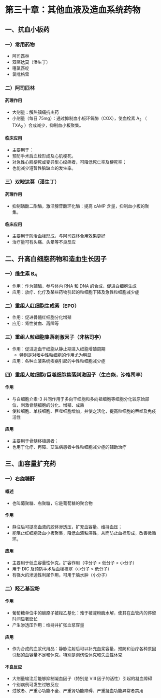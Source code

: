 # 第三十章：其他血液及造血系统药物

## 一、抗血小板药

### 一）常用药物

- 阿司匹林
- 双嘧达莫（潘生丁）
- 噻氯匹啶
- 氯吡格雷

### 二）阿司匹林

#### 药理作用

- 大剂量：解热镇痛抗炎药
- 小剂量（每日 75mg）：通过抑制血小板环氧酶（COX），使血栓素 A<sub>2</sub> （ TXA<sub>2</sub> ）合成减少，抑制血小板聚集。

#### 临床应用

- 主要用于：
- 预防手术后血栓形成及心肌梗死。
- 对急性心肌梗死或变异型心绞痛者，可降低死亡率及梗死率；
- 也能减少短暂性脑缺血的发生率。

### 三）双嘧达莫（潘生丁）

#### 药理作用

- 抑制磷酸二酯酶，激活腺苷酸环化酶：提高 cAMP 含量，抑制血小板的聚集。

#### 临床应用

- 主要用于防治血栓形成，与阿司匹林合用效果更好
- 治疗量可有头痛、头晕等不良反应

## 二、升高白细胞药物和造血生长因子

### 一）维生素 B<sub>4</sub>

- 作用：作为辅酶，参与体内 RNA 和 DNA 的合成，促进白细胞生成
- 应用：放疗、化疗及某些药物引起的粒细胞下降及急性粒细胞减少症

### 二）重组人红细胞生成素（EPO）

- 作用：促进骨髓红细胞分化增殖
- 应用：肾性贫血、再障等

### 三）重组人粒细胞集落刺激因子（非格司亭）

- 作用：促进造血干细胞从静止期进入细胞增殖周期
  - 特别是对嗜中性粒细胞的作用尤为明显
- 应用：各种血液系统疾病引起的中性粒细胞减少症

### 四）重组人粒细胞/巨噬细胞集落刺激因子（生白能，沙格司亭）

#### 作用

- 与白细胞介素-3 共同作用于多向干细胞和多向祖细胞等细胞分化较原始部位，刺激骨髓细胞的分化、增殖、成熟
- 使粒细胞、单核细胞、巨噬细胞增加，并使之活化，提高粒细胞的吞噬及免疫活性

#### 应用

- 主要用于骨髓移植患者；
- 也用于化疗、再障、艾滋病患者中性粒细胞减少症的辅助治疗

## 三、血容量扩充药

### 一）右旋糖酐

#### 概述

- 也叫葡聚糖、右聚糖，它是葡萄糖的聚合物

#### 作用

- 静注后可提高血液的胶体渗透压，扩充血容量、维持血压；
- 能阻止红细胞及血小板聚集，降低血液粘滞性，从而防止血栓形成，改善微循环。

#### 应用

- 主要用于低血容量性休克，扩容作用（中分子 > 低分子 > 小分子）
- 用于 DIC 及预防手术后血栓栓塞（小分子 > 低分子）
- 有强大的渗透性利尿作用，可用于脑水肿（小分子）

### 二）羟乙基淀粉

#### 作用

- 葡萄糖单位中的碳原子被羟乙基化：难于被淀粉酶水解，使其在血管内的停留时间显著延长
- 产生渗透压作用：维持并扩张血浆容量

#### 应用

- 作为合成的血浆代用品：静脉注射后可以补充血浆容量，预防和治疗各种原因引起的血容量不足和休克，特别是创伤性休克和失血性休克

#### 不良反应

- 大剂量输注后能够抑制凝血因子（特别是 VIII 因子的活性）引起的凝血障碍
- 个别病例可发生过敏反应
- 过敏者、严重心功能不全、严重肾功能障碍、严重凝血功能异常者禁用